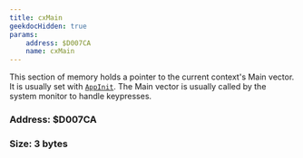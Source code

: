 ```yaml
---
title: cxMain
geekdocHidden: true
params:
    address: $D007CA
    name: cxMain
---
```


This section of memory holds a pointer to the current context's Main vector. It is usually set with [`AppInit`](../../../syscalls/all/AppInit). The Main vector is usually called by the system monitor to handle keypresses.

### Address: $D007CA

### Size: 3 bytes
